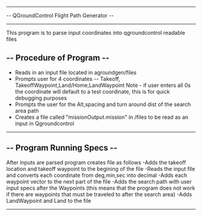 ***************************************************************
-- QGroundControl Flight Path Generator --
***************************************************************
This program is to parse input coordinates into qgroundcontrol readable files

-- Procedure of Program -- 
----------------------------------------------------------------
- Reads in an input file located in agroundgen/files
- Prompts user for 4 coordinates -- Takeoff, TakeoffWaypoint,Land/Home,LandWaypoint
Note - if user enters all 0s the coordinate will default to a test coordinate, this is for quick debugging purposes
- Prompts the user for the Alt,spacing and turn around dist of the search area path
- Creates a file called "missionOutput.mission" in /files to be read as an input in Qgroundcontrol
*****************************************************************

-- Program Running Specs --
----------------------------------------------------------------
After inputs are parsed program creates file as follows
-Adds the takeoff location and takeoff waypoint to the begining of the file
-Reads the input file and converts each coordinate from deg,min,sec into decimal
-Adds each waypoint vector to the next part of the file
-Adds the search path with user input specs after the Waypoints 
(this means that the program does not work if there are waypoints that must be traveled to after the search area)
-Adds LandWaypoint and Land to the file
*****************************************************************
